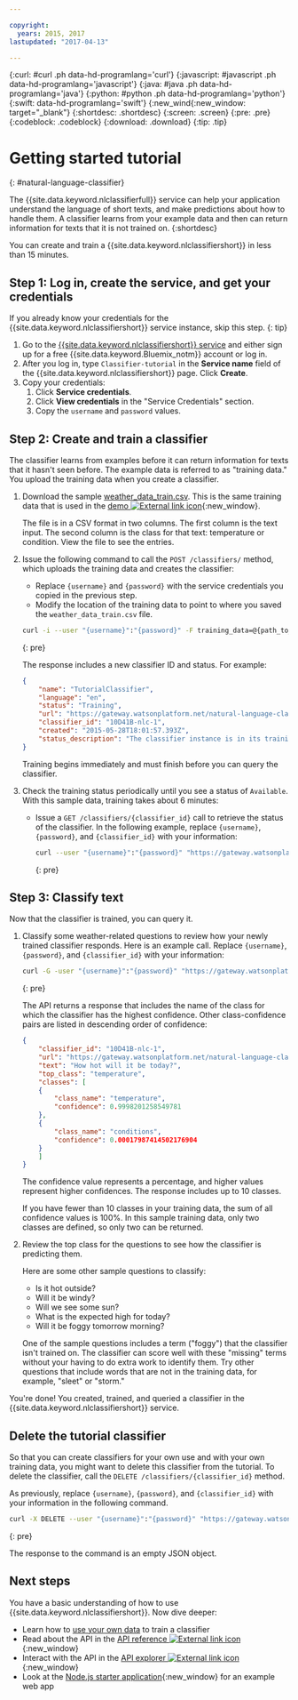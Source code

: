 ```yaml
---

copyright:
  years: 2015, 2017
lastupdated: "2017-04-13"

---
```

<!-- Attribute definitions -->
{:curl: #curl .ph data-hd-programlang='curl'}
{:javascript: #javascript .ph data-hd-programlang='javascript'}
{:java: #java .ph data-hd-programlang='java'}
{:python: #python .ph data-hd-programlang='python'}
{:swift: data-hd-programlang='swift'}
{:new_wind{:new_window: target="_blank"}
{:shortdesc: .shortdesc}
{:screen: .screen}
{:pre: .pre}
{:codeblock: .codeblock}
{:download: .download}
{:tip: .tip}

# Getting started tutorial
{: #natural-language-classifier}

The {{site.data.keyword.nlclassifierfull}} service can help your application understand the language of short texts, and make predictions about how to handle them. A classifier learns from your example data and then can return information for texts that it is not trained on.
{:shortdesc}

You can create and train a {{site.data.keyword.nlclassifiershort}} in less than 15 minutes.

## Step 1: Log in, create the service, and get your credentials

If you already know your credentials for the {{site.data.keyword.nlclassifiershort}} service instance, skip this step.
{: tip}

1.  Go to the [{{site.data.keyword.nlclassifiershort}} service](https://console.{DomainName}/catalog/services/natural-language-classifier/) and either sign up for a free {{site.data.keyword.Bluemix_notm}} account or log in.
1.  After you log in, type `Classifier-tutorial` in the **Service name** field of the {{site.data.keyword.nlclassifiershort}} page. Click **Create**.
1.  Copy your credentials:
    1.  Click **Service credentials**.
    1.  Click **View credentials** in the "Service Credentials" section.
    1.  Copy the `username` and `password` values.

## Step 2: Create and train a classifier
The classifier learns from examples before it can return information for texts that it hasn't seen before. The example data is referred to as "training data." You upload the training data when you create a classifier.

1.  Download the sample <a target="_blank" href="https://watson-developer-cloud.github.io/doc-tutorial-downloads/natural-language-classifier/weather_data_train.csv" download="weather_data_train.csv">weather_data_train.csv</a>. This is the same training data that is used in the [demo ![External link icon](../../icons/launch-glyph.svg "External link icon")](http://natural-language-classifier-demo.mybluemix.net){:new_window}.

    The file is in a CSV format in two columns. The first column is the text input. The second column is the class for that text: temperature or condition. View the file to see the entries.
1.  Issue the following command to call the `POST /classifiers/` method, which uploads the training data and creates the classifier:
    - Replace `{username}` and `{password}` with the service credentials you copied in the previous step.
    - Modify the location of the training data to point to where you saved the `weather_data_train.csv` file.

    ```bash
    curl -i --user "{username}":"{password}" -F training_data=@{path_to_file}/weather_data_train.csv -F training_metadata="{\"language\":\"en\",\"name\":\"TutorialClassifier\"}" "https://gateway.watsonplatform.net/natural-language-classifier/api/v1/classifiers"
    ```
    {: pre}

    The response includes a new classifier ID and status. For example:

    ```json
    {
        "name": "TutorialClassifier",
        "language": "en",
        "status": "Training",
        "url": "https://gateway.watsonplatform.net/natural-language-classifier/api/v1/classifiers/10D41B-nlc-1",
        "classifier_id": "10D41B-nlc-1",
        "created": "2015-05-28T18:01:57.393Z",
        "status_description": "The classifier instance is in its training phase, not yet ready to accept classify requests"
    }
    ```

    Training begins immediately and must finish before you can query the classifier.
1.  Check the training status periodically until you see a status of `Available`. With this sample data, training takes about 6 minutes:
    - Issue a `GET /classifiers/{classifier_id}` call to retrieve the status of the classifier. In the following example, replace `{username}`, `{password}`, and `{classifier_id}` with your information:

        ```bash
        curl --user "{username}":"{password}" "https://gateway.watsonplatform.net/natural-language-classifier/api/v1/classifiers/{classifier_id}"
        ```
        {: pre}

## Step 3: Classify text

Now that the classifier is trained, you can query it.

1.  Classify some weather-related questions to review how your newly trained classifier responds. Here is an example call. Replace `{username}`, `{password}`, and `{classifier_id}` with your information:

    ```bash
    curl -G -user "{username}":"{password}" "https://gateway.watsonplatform.net/natural-language-classifier/api/v1/classifiers/{classifier_id}/classify" --data-urlencode "text=How hot will it be today?"
    ```
    {: pre}

    The API returns a response that includes the name of the class for which the classifier has the highest confidence. Other class-confidence pairs are listed in descending order of confidence:

    ```json
    {
        "classifier_id": "10D41B-nlc-1",
        "url": "https://gateway.watsonplatform.net/natural-language-classifier/api/v1",
        "text": "How hot will it be today?",
        "top_class": "temperature",
        "classes": [
        {
            "class_name": "temperature",
            "confidence": 0.9998201258549781
        },
        {
            "class_name": "conditions",
            "confidence": 0.00017987414502176904
        }
        ]
    }
    ```

    The confidence value represents a percentage, and higher values represent higher confidences. The response includes up to 10 classes.

    If you have fewer than 10 classes in your training data, the sum of all confidence values is 100%. In this sample training data, only two classes are defined, so only two can be returned.
1.  Review the top class for the questions to see how the classifier is predicting them.

    Here are some other sample questions to classify:

    - Is it hot outside?
    - Will it be windy?
    - Will we see some sun?
    - What is the expected high for today?
    - Will it be foggy tomorrow morning?

    One of the sample questions includes a term ("foggy") that the classifier isn't trained on. The classifier can score well with these "missing" terms without your having to do extra work to identify them. Try other questions that include words that are not in the training data, for example, "sleet" or "storm."

You're done! You created, trained, and queried a classifier in the {{site.data.keyword.nlclassifiershort}} service.

## Delete the tutorial classifier

So that you can create classifiers for your own use and with your own training data, you might want to delete this classifier from the tutorial. To delete the classifier, call the `DELETE /classifiers/{classifier_id}` method.

As previously, replace `{username}`, `{password}`, and `{classifier_id}` with your information in the following command.

```bash
curl -X DELETE --user "{username}":"{password}" "https://gateway.watsonplatform.net/natural-language-classifier/api/v1/classifiers/{classifier_id}"
```
{: pre}

The response to the command is an empty JSON object.

## Next steps
You have a basic understanding of how to use {{site.data.keyword.nlclassifiershort}}. Now dive deeper:

- Learn how to [use your own data](/docs/services/natural-language-classifier/using-your-data.html) to train a classifier
- Read about the API in the [API reference ![External link icon](../../icons/launch-glyph.svg "External link icon")](https://www.ibm.com/watson/developercloud/natural-language-classifier/api/){:new_window}
- Interact with the API in the [API explorer ![External link icon](../../icons/launch-glyph.svg "External link icon")](https://watson-api-explorer.mybluemix.net/apis/natural-language-classifier-v1){:new_window}
- Look at the [Node.js starter application](https://github.com/watson-developer-cloud/natural-language-classifier-nodejs){:new_window} for an example web app

